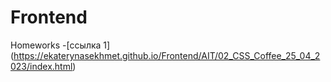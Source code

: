 # Frontend
Homeworks
-[ссылка 1] (https://ekaterynasekhmet.github.io/Frontend/AIT/02_CSS_Coffee_25_04_2023/index.html)
